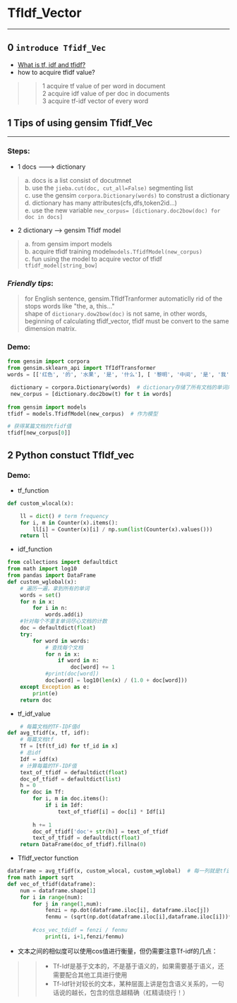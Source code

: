 # TfIdf_Vector
_________
## 0 ```introduce Tfidf_Vec```

* [What is tf, idf and tfidf?](https://en.wikipedia.org/wiki/Tf%E2%80%93idf)  
* how to acquire tfidf value?    
 >> 1 acquire tf value of per word in document  
 >> 2 acquire idf value of per doc in documents  
 >> 3 acquire tf-idf vector of every word  
 
 ## 1 Tips of using gensim Tfidf_Vec<br/>
_________
### Steps:<br />
* 1 docs ---> dictionary  <br/>
> a. docs is a list consist of docutmnet <br/>
> b. use the ```jieba.cut(doc, cut_all=False)``` segmenting list<br/>
> c. use the gensim ```corpora.Dictionary(words)``` to construst a dictionary<br/>
> d. dictionary has many attributes(cfs,dfs,token2id...)<br/>
> e. use the new variable ```new_corpus= [dictionary.doc2bow(doc) for doc in docs]``` <br/>
* 2 dictionary --> gensim Tfidf model<br/>
> a. from gensim import models<br/>
> b. acquire tfidf training model```models.TfidfModel(new_corpus)```<br/>
> c. fun using the model to acquire vector of tfidf ``` tfidf_model[string_bow] ```<br/>
### *Friendly tips*:  
> for English sentence, gensim.TfIdfTranformer automaticlly rid of the stops words like "the, a, this..."  
> shape of ```dictionary.dow2bow(doc)``` is not same, in other words, beginning of calculating tfidf_vector, tfidf must be convert to the same dimension matrix.  
### Demo:
```Python  
from gensim import corpora
from gensim.sklearn_api import TfIdfTransformer  
words = [['红色', '的', '水果', '是', '什么'], [ '黎明', '中间', '是', '我'], ['我', '在', '小红', '和','黎明','之间'], ['是', '那里', '在', '我', '你']]  

 dictionary = corpora.Dictionary(words)  # dictionary存储了所有文档的单词内容，corpora.Dictionary()使word获得独立的id
 new_corpus = [dictionary.doc2bow(t) for t in words]
 
from gensim import models  
tfidf = models.TfidfModel(new_corpus)  # 作为模型  

# 获得某篇文档的tfidf值  
tfidf[new_corpus[0]]  
 ```
 ## 2 Python constuct TfIdf_vec
 ### Demo:
 
* tf_function
```Python
def custom_wlocal(x):

    ll = dict() # term frequency
    for i, m in Counter(x).items():
        ll[i] = Counter(x)[i] / np.sum(list(Counter(x).values()))
    return ll
```
* idf_function
```Python
from collections import defaultdict
from math import log10
from pandas import DataFrame
def custom_wglobal(x):
    # 遍历一遍，拿到所有的单词
    words = set()
    for n in x:
        for i in n:
            words.add(i)
    #针对每个不重复单词尽心文档的计数
    doc = defaultdict(float)
    try:
        for word in words:
            # 查找每个文档
            for n in x:
                if word in n:
                    doc[word] += 1
            #print(doc[word])
            doc[word] = log10(len(x) / (1.0 + doc[word]))
    except Exception as e:
        print(e)
    return doc
```
* tf_idf_value
```Python
    # 每篇文档的TF-IDF值d
def avg_tfidf(x, tf, idf):
    # 每篇文档tf
    Tf = [tf(tf_id) for tf_id in x]
    # 总idf
    Idf = idf(x)
    # 计算每篇的TF-IDF值
    text_of_tfidf = defaultdict(float)
    doc_of_tfidf = defaultdict(list)
    h = 0
    for doc in Tf:
        for i, m in doc.items():
            if i in Idf:
                text_of_tfidf[i] = doc[i] * Idf[i]
                
        h += 1
        doc_of_tfidf['doc'+ str(h)] = text_of_tfidf
        text_of_tfidf = defaultdict(float)
    return DataFrame(doc_of_tfidf).fillna(0)
```
* TfIdf_vector function
```Python
dataframe = avg_tfidf(x, custom_wlocal, custom_wglobal)  # 每一列就是tfidf向量
from math import sqrt
def vec_of_tfidf(dataframe):
    num = dataframe.shape[1]
    for i in range(num): 
        for j in range(1,num):
            fenzi = np.dot(dataframe.iloc[i], dataframe.iloc[j])
            fenmu = (sqrt(np.dot(dataframe.iloc[i],dataframe.iloc[i]))*sqrt(np.dot(dataframe.iloc[j],dataframe.iloc[j])))
        
        #cos_vec_tdidf = fenzi / fenmu
            print(i, i+1,fenzi/fenmu)
```
* 文本之间的相似度可以使用cos值进行衡量，但仍需要注意Tf-idf的几点：
>> * Tf-Idf是基于文本的，不是基于语义的，如果需要基于语义，还需要配合其他工具进行使用
>> * Tf-Idf针对较长的文本，某种层面上讲是包含语义关系的，一句话说的越长，包含的信息越精确（杠精请绕行！）
